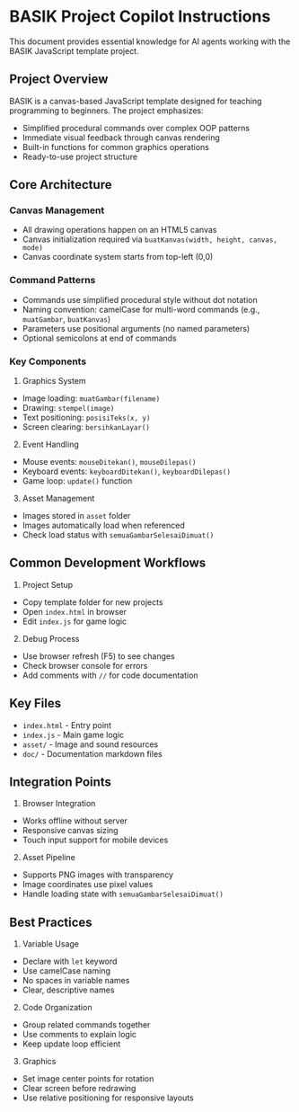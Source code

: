 # BASIK Project Copilot Instructions

This document provides essential knowledge for AI agents working with the BASIK JavaScript template project.

## Project Overview

BASIK is a canvas-based JavaScript template designed for teaching programming to beginners. The project emphasizes:

- Simplified procedural commands over complex OOP patterns
- Immediate visual feedback through canvas rendering
- Built-in functions for common graphics operations
- Ready-to-use project structure

## Core Architecture

### Canvas Management
- All drawing operations happen on an HTML5 canvas
- Canvas initialization required via `buatKanvas(width, height, canvas, mode)`
- Canvas coordinate system starts from top-left (0,0)

### Command Patterns
- Commands use simplified procedural style without dot notation
- Naming convention: camelCase for multi-word commands (e.g., `muatGambar`, `buatKanvas`)
- Parameters use positional arguments (no named parameters)
- Optional semicolons at end of commands

### Key Components

1. Graphics System
- Image loading: `muatGambar(filename)`
- Drawing: `stempel(image)` 
- Text positioning: `posisiTeks(x, y)`
- Screen clearing: `bersihkanLayar()`

2. Event Handling
- Mouse events: `mouseDitekan()`, `mouseDilepas()`
- Keyboard events: `keyboardDitekan()`, `keyboardDilepas()`
- Game loop: `update()` function

3. Asset Management
- Images stored in `asset` folder
- Images automatically load when referenced
- Check load status with `semuaGambarSelesaiDimuat()`

## Common Development Workflows

1. Project Setup
- Copy template folder for new projects
- Open `index.html` in browser
- Edit `index.js` for game logic

2. Debug Process
- Use browser refresh (F5) to see changes
- Check browser console for errors
- Add comments with `//` for code documentation

## Key Files
- `index.html` - Entry point
- `index.js` - Main game logic
- `asset/` - Image and sound resources
- `doc/` - Documentation markdown files

## Integration Points

1. Browser Integration
- Works offline without server
- Responsive canvas sizing
- Touch input support for mobile devices

2. Asset Pipeline
- Supports PNG images with transparency
- Image coordinates use pixel values
- Handle loading state with `semuaGambarSelesaiDimuat()`

## Best Practices

1. Variable Usage
- Declare with `let` keyword
- Use camelCase naming
- No spaces in variable names
- Clear, descriptive names

2. Code Organization
- Group related commands together
- Use comments to explain logic
- Keep update loop efficient

3. Graphics
- Set image center points for rotation
- Clear screen before redrawing
- Use relative positioning for responsive layouts
